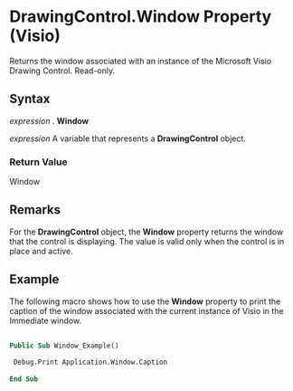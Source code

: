 
# DrawingControl.Window Property (Visio)

Returns the window associated with an instance of the Microsoft Visio Drawing Control. Read-only.


## Syntax

 _expression_ . **Window**

 _expression_ A variable that represents a **DrawingControl** object.


### Return Value

Window


## Remarks

For the  **DrawingControl** object, the **Window** property returns the window that the control is displaying. The value is valid only when the control is in place and active.


## Example

The following macro shows how to use the  **Window** property to print the caption of the window associated with the current instance of Visio in the Immediate window.


```vb
 
Public Sub Window_Example() 
 
 Debug.Print Application.Window.Caption 
 
End Sub
```

